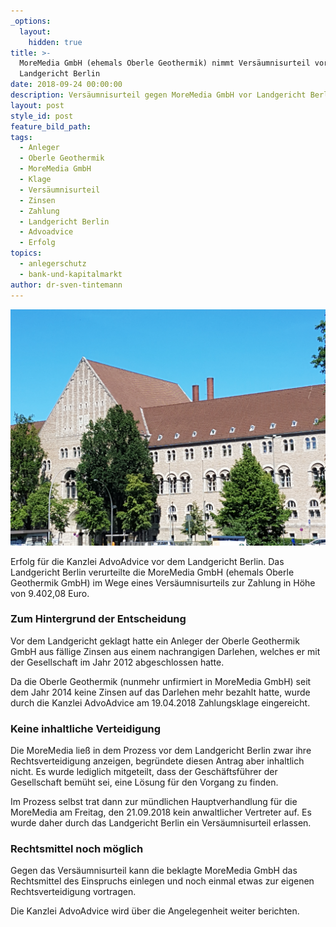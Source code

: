 ```yaml
---
_options:
  layout:
    hidden: true
title: >-
  MoreMedia GmbH (ehemals Oberle Geothermik) nimmt Versäumnisurteil vor
  Landgericht Berlin
date: 2018-09-24 00:00:00
description: Versäumnisurteil gegen MoreMedia GmbH vor Landgericht Berlin
layout: post
style_id: post
feature_bild_path:
tags:
  - Anleger
  - Oberle Geothermik
  - MoreMedia GmbH
  - Klage
  - Versäumnisurteil
  - Zinsen
  - Zahlung
  - Landgericht Berlin
  - Advoadvice
  - Erfolg
topics:
  - anlegerschutz
  - bank-und-kapitalmarkt
author: dr-sven-tintemann
---
```


![Landgericht Berlin - Foto AdvoAdvice](/uploads/lg-berlin---spreeblick-nach-2.jpg "Landgericht Berlin verurteilt MoreMedia GmbH zur Zahlung")

Erfolg für die Kanzlei AdvoAdvice vor dem Landgericht Berlin. Das Landgericht Berlin verurteilte die MoreMedia GmbH (ehemals Oberle Geothermik GmbH) im Wege eines Versäumnisurteils zur Zahlung in Höhe von 9.402,08 Euro.

### Zum Hintergrund der Entscheidung

Vor dem Landgericht geklagt hatte ein Anleger der Oberle Geothermik GmbH aus fällige Zinsen aus einem nachrangigen Darlehen, welches er mit der Gesellschaft im Jahr 2012 abgeschlossen hatte. 

Da die Oberle Geothermik (nunmehr unfirmiert in MoreMedia GmbH) seit dem Jahr 2014 keine Zinsen auf das Darlehen mehr bezahlt hatte, wurde durch die Kanzlei AdvoAdvice am 19.04.2018 Zahlungsklage eingereicht.

### Keine inhaltliche Verteidigung

Die MoreMedia ließ in dem Prozess vor dem Landgericht Berlin zwar ihre Rechtsverteidigung anzeigen, begründete diesen Antrag aber inhaltlich nicht. Es wurde lediglich mitgeteilt, dass der Geschäftsführer der Gesellschaft bemüht sei, eine Lösung für den Vorgang zu finden.

Im Prozess selbst trat dann zur mündlichen Hauptverhandlung für die MoreMedia am Freitag, den 21.09.2018 kein anwaltlicher Vertreter auf. Es wurde daher durch das Landgericht Berlin ein Versäumnisurteil erlassen.

### Rechtsmittel noch möglich

Gegen das Versäumnisurteil kann die beklagte MoreMedia GmbH das Rechtsmittel des Einspruchs einlegen und noch einmal etwas zur eigenen Rechtsverteidigung vortragen. 

Die Kanzlei AdvoAdvice wird über die Angelegenheit weiter berichten.